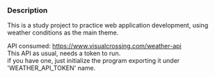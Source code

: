### Description

This is a study project to practice web application development,
using weather conditions as the main theme.

API consumed: https://www.visualcrossing.com/weather-api  
This API as usual, needs a token to run.  
if you have one, just initialize the program exporting it under 'WEATHER_API_TOKEN' name. 
